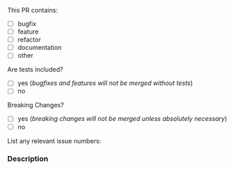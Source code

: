 <!--
  ⚡️ katchow! We ❤️ Pull Requests!

  If you remove or skip this template, you'll make the 🐼 sad and the mighty god
  of Github will appear and pile-drive the close button from a great height
  while making animal noises.

  Pull Request Requirements:
  * Please include tests to illustrate the problem this PR resolves.
  * Please lint your changes by running `npm run lint` before creating a PR.
  * Please update the documentation in `/guide` where necessary

  Please place an x (no spaces - [x]) in all [ ] that apply.
-->

This PR contains:
- [ ] bugfix
- [ ] feature
- [ ] refactor
- [ ] documentation
- [ ] other

Are tests included?
- [ ] yes (*bugfixes and features will not be merged without tests*)
- [ ] no

Breaking Changes?
- [ ] yes (*breaking changes will not be merged unless absolutely necessary*)
- [ ] no

List any relevant issue numbers:

### Description

<!--
  Please be thorough and clearly explain the problem being solved.
  * If this PR adds a feature, look for previous discussion on the feature by searching the issues first.
  * Is this PR related to an issue?
-->
